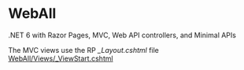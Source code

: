 # WebAll
.NET 6 with Razor Pages, MVC, Web API controllers, and Minimal APIs

The MVC views use the RP *_Layout.cshtml* file [WebAll/Views/_ViewStart.cshtml](https://github.com/Rick-Anderson/WebAll/blob/master/Views/_ViewStart.cshtml)
